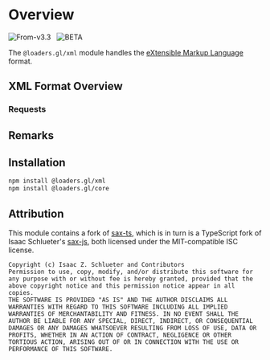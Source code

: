 # Overview

<p class="badges">
  <img src="https://img.shields.io/badge/From-v3.3-blue.svg?style=flat-square" alt="From-v3.3" />
  &nbsp;
	<img src="https://img.shields.io/badge/-BETA-teal.svg" alt="BETA" />
</p>

The `@loaders.gl/xml` module handles the [eXtensible Markup Language](https://www.w3.org/TR/xml/) format.

## XML Format Overview

### Requests


## Remarks


## Installation

```bash
npm install @loaders.gl/xml
npm install @loaders.gl/core
```

## Attribution

This module contains a fork of [sax-ts](https://github.com/Maxim-Mazurok/sax-ts), 
which is in turn is a TypeScript fork of Isaac Schlueter's 
[sax-js](https://github.com/isaacs/sax-js), both licensed under the MIT-compatible ISC license.

```
Copyright (c) Isaac Z. Schlueter and Contributors
Permission to use, copy, modify, and/or distribute this software for any purpose with or without fee is hereby granted, provided that the above copyright notice and this permission notice appear in all copies.
THE SOFTWARE IS PROVIDED "AS IS" AND THE AUTHOR DISCLAIMS ALL WARRANTIES WITH REGARD TO THIS SOFTWARE INCLUDING ALL IMPLIED WARRANTIES OF MERCHANTABILITY AND FITNESS. IN NO EVENT SHALL THE AUTHOR BE LIABLE FOR ANY SPECIAL, DIRECT, INDIRECT, OR CONSEQUENTIAL DAMAGES OR ANY DAMAGES WHATSOEVER RESULTING FROM LOSS OF USE, DATA OR PROFITS, WHETHER IN AN ACTION OF CONTRACT, NEGLIGENCE OR OTHER TORTIOUS ACTION, ARISING OUT OF OR IN CONNECTION WITH THE USE OR PERFORMANCE OF THIS SOFTWARE.
```
